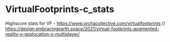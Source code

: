 # VirtualFootprints-c_stats
Highscore stats for VF - https://www.orchacollective.com/virtualfootprints // https://design.embracingearth.space/2021/virtual-footprints-augmented-reality-x-gpslocation-x-multiplayer/
